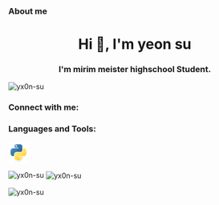 
### About me
<h1 align="center">Hi 👋, I'm yeon su</h1>
<h3 align="center">I'm mirim meister highschool Student.</h3>

<p align="left"> <img src="https://komarev.com/ghpvc/?username=yx0n-su&label=Profile%20views&color=0e75b6&style=flat" alt="yx0n-su" /> </p>

<h3 align="left">Connect with me:</h3>
<p align="left">
</p>

<h3 align="left">Languages and Tools:</h3>
<p align="left"> <a href="https://www.python.org" target="_blank" rel="noreferrer"> 
  <img src="https://raw.githubusercontent.com/devicons/devicon/master/icons/python/python-original.svg" alt="python" width="40" height="40"/> </a> </p>

<p><img align="left" src="https://github-readme-stats.vercel.app/api/top-langs?username=yx0n-su&show_icons=true&locale=en&layout=compact" alt="yx0n-su" /></p>

<p>&nbsp;<img align="center" src="https://github-readme-stats.vercel.app/api?username=yx0n-su&show_icons=true&locale=en" alt="yx0n-su" /></p>

<p><img align="center" src="https://github-readme-streak-stats.herokuapp.com/?user=yx0n-su&" alt="yx0n-su" /></p>
